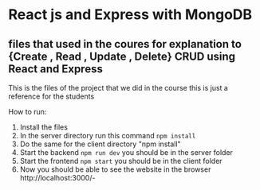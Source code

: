 # React js and Express with MongoDB 

## files that used in the coures for explanation to {Create , Read , Update , Delete} CRUD using React and Express



This is the files of the project that we did in the course this is just a reference for the students



How to run:

1. Install the files
2. In the server directory run this command `npm install`
3. Do the same for the client directory "npm install"
4. Start the backend `npm run dev`  you should be in the server folder
5. Start the frontend `npm start`  you should be in the client folder
6. Now you should be able to see the website in the browser <a hrf="http://localhost:3000/" target="_blank">http://localhost:3000/<a>-